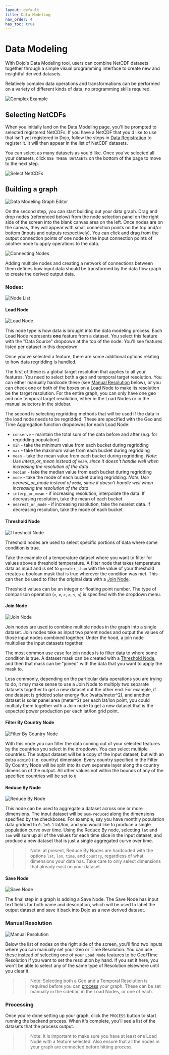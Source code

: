 ```yaml
---
layout: default
title: Data Modeling
nav_order: 4
has_toc: true
---
```


# Data Modeling

With Dojo's Data Modeling tool, users can combine NetCDF datasets together through a simple visual programming interface to create new and insightful derived datasets.

Relatively complex data operations and transformations can be performed on a variety of different kinds of data, no programming skills required.

![Complex Example](imgs/data-modelings-complex-example.png)


## Selecting NetCDFs

When you initially land on the Data Modeling page, you'll be prompted to selected registered NetCDFs. If you have a NetCDF that you'd like to use that isn't yet registered in Dojo, follow the steps in [Data Registration](./data-registration) to register it. It will then appear in the list of NetCDF datasets.

You can select as many datasets as you'd like. Once you've selected all your datasets, click `USE THESE DATASETS` on the bottom of the page to move to the next step.

![Select NetCDFs](imgs/data-modeling-select-netcdfs.png)


## Building a graph

![Data Modeling Graph Editor](imgs/data-modeling-empty-canvas.png)


On the second step, you can start building out your data graph. Drag and drop nodes (referenced below) from the node selection panel on the right side of the screen into the blank canvas area on the left. Once nodes are on the canvas, they will appear with small connection points on the top and/or bottom (inputs and outputs respectively). You can click and drag from the output connection points of one node to the input connection points of another node to apply operations to the data.

![Connecting Nodes](imgs/data-modeling-connecting-nodes.png)


Adding multiple nodes and creating a network of connections between them defines how input data should be transformed by the data flow graph to create the derived output data.

### Nodes:

![Node List](imgs/data-modeling-node-list.png)


#### Load Node

![Load Node](imgs/data-modeling-load-node.png)


This node type is how data is brought into the data modeling process. Each Load Node represents **one** feature from a dataset. You select this feature with the "Data Source" dropdown at the top of the node. You'll see features listed per dataset in this dropdown.

Once you've selected a feature, there are some additional options relating to how data regridding is handled.

The first of these is a global target resolution that applies to all your features. You need to select both a geo and temporal target resolution. You can either manually hardcode these (see [Manual Resolution](#manual-resolution) below), or you can check one or both of the boxes on a Load Node to make its resolution be the target resolution. For the entire graph, you can only have one geo and one temporal target resolution, either in the Load Nodes or in the manual selectors in the sidebar.

The second is selecting regridding methods that will be used if the data in the load node needs to be regridded. These are specified with the Geo and Time Aggregation function dropdowns for each Load Node:
- `conserve` - maintain the total sum of the data before and after (e.g. for regridding population)
- `min` - take the minimum value from each bucket during regridding
- `max` - take the maximum value from each bucket during regridding
- `mean` - take the mean value from each bucket during regridding. *Note: Use interp_or_mean instead of `mean`, since it doesn't handle well when increasing the resolution of the data*
- `median` - take the median value from each bucket during regridding
- `mode`  - take the mode of each bucket during regridding. *Note: Use nearest_or_mode instead of `mode`, since it doesn't handle well when increasing the resolution of the data*
- `interp_or_mean`  - if increasing resolution, interpolate the data. If decreasing resolution, take the mean of each bucket
- `nearest_or_mode`  - if increasing resolution, take the nearest data. if decreasing resolution, take the mode of each bucket

#### Threshold Node
![Threshold Node](imgs/data-modeling-threshold-node.png)


Threshold nodes are used to select specific portions of data where some condition is true.

Take the example of a temperature dataset where you want to filter for values above a threshold temperature. A filter node that takes temperature data as input and is set to `greater_than` with the value of your threshold creates a boolean mask that is true wherever the condition was met. This can then be used to filter the original data with a [Join Node](#join-node).

Threshold values can be an integer or floating point number. The type of comparison operation (`=`, `≠`, `>`, `≥`, `<`, `≤`)  is specified with the dropdown menu.


#### Join Node
![Join Node](imgs/data-modeling-join-node.png)


Join nodes are used to combine multiple nodes in the graph into a single dataset. Join nodes take as input two parent nodes and output the values of those input nodes combined together. Under the hood, a join node multiplies the input datasets together.

The most common use case for join nodes is to filter data to where some condition is true. A dataset mask can be created with a [Threshold Node](#threshold-node), and then that mask can be "joined" with the data that you want to apply the mask to.

Less commonly, depending on the particular data operations you are trying to do, it may make sense to use a Join Node to multiply two separate datasets together to get a new dataset out the other end. For example, if one dataset is gridded solar energy flux (watts/meter^2), and another dataset is solar panel area (meter^2) per each lat/lon point, you could multiply them together with a Join node to get a new dataset that is the expected power production per each lat/lon grid point.

#### Filter By Country Node 
![Filter By Country Node](imgs/data-modeling-filter-by-country-node.png)


With this node you can filter the data coming out of your selected features by the countries you select in the dropdown. You can select multiple countries. The output dataset will be a copy of the input dataset, but with an extra `admin0` (i.e. country) dimension. Every country specified in the Filter By Country Node will be split into its own separate layer along the country dimension of the output. All other values not within the bounds of any of the specified countries will be set to `0`


#### Reduce By Node
![Reduce By Node](imgs/data-modeling-reduce-by-node.png)


This node can be used to aggregate a dataset across one or more dimensions. The input dataset will be `sum-reduced` along the dimensions specified by the checkboxes. For example, say you have monthly population data gridded to `0.1x0.1` lat/lon, and you would like to produce a single population curve over time. Using the Reduce By node, selecting `lat` and `lon` will sum up all of the values for each time slice in the input dataset, and produce a new dataset that is just a single aggregated curve over time.

>> Note: at present, Reduce By Nodes are hardcoded with the options `lat`, `lon`, `time`, and `country`, regardless of what dimensions your data has. Take care to only select dimensions that already exist on your dataset.

#### Save Node
![Save Node](imgs/data-modeling-save-node.png)


The final step in a graph is adding a Save Node. The Save Node has input text fields for both name and description, which will be used to label the output dataset and save it back into Dojo as a new derived dataset.

### Manual Resolution
![Manual Resolution](imgs/data-modeling-manual-resolution.png)


Below the list of nodes on the right side of the screen, you'll find two inputs where you can manually set your Geo or Time Resolution. You can use these instead of selecting one of your `Load Node` features to be Geo/Time Resolution if you want to set the resolution by hand. If you set it here, you won't be able to select any of the same type of Resolution elsewhere until you clear it.

>> Note: Selecting both a Geo and a Temporal Resolution is required before you can [process](#processing) your graph. These can be set manually in the sidebar, in the Load Nodes, or one of each.

### Processing
Once you're done setting up your graph, click the `PROCESS` button to start running the backend process. When it's complete, you'll see a list of the datasets that the process output. 

>> Note: It is important to make sure you have at least one Load Node with a feature selected. Also ensure that all the nodes in your graph are connected before hitting process.